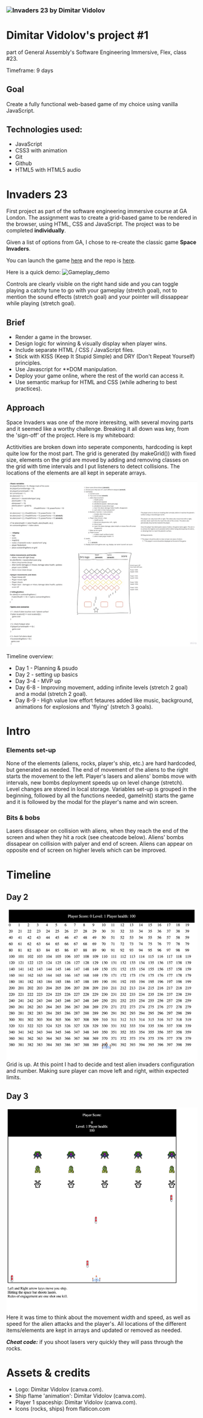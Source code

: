 ### ![Invaders 23 by Dimitar Vidolov](https://dumblevor.github.io/spce_inv1/assets/animatedLogo.gif)
# Dimitar Vidolov's project #1
part of General Assembly's Software Engineering Immersive, Flex, class #23. 

Timeframe: 9 days

## Goal
Create a fully functional web-based game of my choice using vanilla JavaScript.

## Technologies used:
* JavaScript
* CSS3 with animation
* Git
* Github
* HTML5 with HTML5 audio

# Invaders 23 

First project as part of the software engineering immersive course at GA London. The assignment was to create a grid-based game to be rendered in the browser, using HTML, CSS and JavaScript. The project was to be completed **individually**.

Given a list of options from GA, I chose to re-create the classic game **Space Invaders**. 

You can launch the game [here](https://dumblevor.github.io/spce_inv1/) and the repo is [here](https://github.com/Dumblevor/spce_inv1).

Here is a quick demo: 
![Gameplay_demo](./readme_demo.gif)
<!-- ![Gameplay_1](./Gameplay_screen_1.png) -->
Controls are clearly visible on the right hand side and you can toggle playing a catchy tune to go with your gameplay (stretch goal), not to mention the sound effects (stretch goal) and your pointer will dissappear while playing (stretch goal).

## Brief

- Render a game in the browser.
- Design logic for winning & visually display when player wins.
- Include separate HTML / CSS / JavaScript files.
- Stick with KISS (Keep It Stupid Simple) and DRY (Don't Repeat Yourself) principles.
- Use Javascript for **DOM manipulation.
- Deploy your game online, where the rest of the world can access it.
- Use semantic markup for HTML and CSS (while adhering to best practices).


## Approach

Space Invaders was one of the more interesitng, with several moving parts and it seemed like a worthy challenge. 
Breaking it all down was key, from the 'sign-off' of the project.
Here is my whiteboard:

Actitivities are broken down into seperate components, hardcoding is kept quite low for the most part.
The grid is generated (by makeGrid()) with fixed size, elements on the grid are moved by adding and removing classes on the grid with time intervals and I put listeners to detect collisions.
The locations of the elements are all kept in seperate arrays.

![Whiteboard_space_invaders_23](./whiteboard.png)

Timeline overview:

- Day 1 - Planning & psudo
- Day 2 - setting up basics
- Day 3-4 - MVP up
- Day 6-8 - Improving movement, adding infinite levels (stretch 2 goal) and a modal (stretch 2 goal).
- Day 8-9 - High value low effort fetaures added like music, background, animations for explosions and 'flying' (stretch 3 goals). 

# Intro
### Elements set-up 
None of the elements (aliens, rocks, player's ship, etc.) are hard hardcoded, but generated as needed.
The end of movement of the aliens to the right starts the movement to the left. 
Player's lasers and aliens' bombs move with intervals, new bombs deployment speeds up on level change (stretch).
Level changes are stored in local storage.
Variables set-up is grouped in the beginning, followed by all the functions needed, gameInit() starts the game and it is followed by the modal for the player's name and win screen. 

### Bits & bobs
Lasers dissapear on collision with aliens, when they reach the end of the screen and when they hit a rock (see cheatcode below).
Aliens' bombs dissapear on collision with palyer and end of screen.
Aliens can appear on opposite end of screen on higher levels which can be improved. 


# Timeline
## Day 2
![game_grid](./Screenshot_2022-04-08_at_18.55.43.png)
Grid is up. At this point I had to decide and test alien invaders configuration and number.
Making sure player can move left and right, within expected limits. 

## Day 3 
![gameplay_day_3](./Screenshot_2022-04-16_at_6.58.54.png)
Here it was time to think about the movement width and speed, as well as speed for the alien attacks and the player's.
All locations of the different items/elements are kept in arrays and updated or removed as needed.





***Cheat code:*** if you shoot lasers very quickly they will pass through the rocks.


# Assets & credits

- Logo: Dimitar Vidolov  (canva.com).
- Ship flame 'animation': Dimitar Vidolov (canva.com).
- Player 1 spaceship: Dimitar Vidolov (canva.com).
- Icons (rocks, ships) from flaticon.com